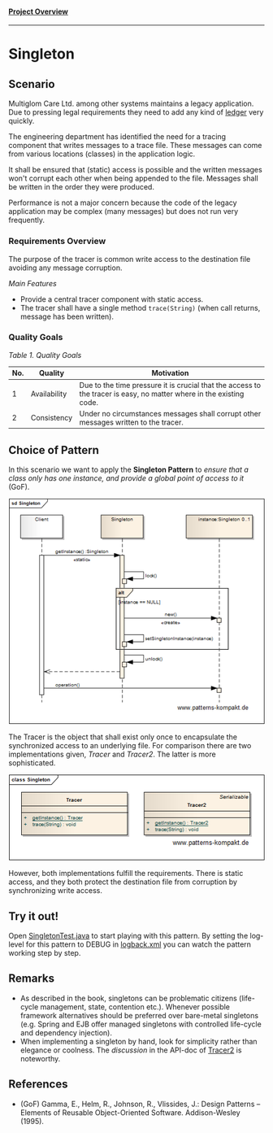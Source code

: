 #### [Project Overview](../../../../../../../README.md)
----

# Singleton

## Scenario

Multiglom Care Ltd. among other systems maintains a legacy application.
Due to pressing legal requirements they need to add any kind of [ledger](https://en.wikipedia.org/wiki/Ledger) very quickly.

The engineering department has identified the need for a tracing component that writes messages to a trace file. These messages can come from various locations (classes) in the application logic. 

It shall be ensured that (static) access is possible and the written messages won't corrupt each other when being appended to the file.
Messages shall be written in the order they were produced.

Performance is not a major concern because the code of the legacy application may be complex (many messages) but does not run very frequently. 

### Requirements Overview

The purpose of the tracer is common write access to the destination file avoiding any message corruption.

_Main Features_

* Provide a central tracer component with static access.
* The tracer shall have a single method `trace(String)` (when call returns, message has been written).

### Quality Goals

_Table 1. Quality Goals_

No.|Quality|Motivation
---|-------|----------
1|Availability|Due to the time pressure it is crucial that the access to the tracer is easy, no matter where in the existing code.
2|Consistency|Under no circumstances messages shall corrupt other messages written to the tracer.

## Choice of Pattern
In this scenario we want to apply the **Singleton Pattern** to _ensure that a class only has one instance, and provide a global point of access to it_ (GoF). 

![Test](../../../../../../../doc/patterns/images/singleton_dn.png)

The Tracer is the object that shall exist only once to encapsulate the synchronized access to an underlying file. For comparison there are two implementations given, _Tracer_ and _Tracer2_. The latter is more sophisticated.

![Test](../../../../../../../doc/patterns/images/singleton_cx.png)

However, both implementations fulfill the requirements. There is static access, and they both protect the destination file from corruption by synchronizing write access.

## Try it out!

Open [SingletonTest.java](SingletonTest.java) to start playing with this pattern. By setting the log-level for this pattern to DEBUG in [logback.xml](../../../../../../../src/main/resources/logback.xml) you can watch the pattern working step by step.

## Remarks
* As described in the book, singletons can be problematic citizens (life-cycle management, state, contention etc.). Whenever possible framework alternatives should be preferred over bare-metal singletons (e.g. Spring and EJB offer managed singletons with controlled life-cycle and dependency injection).
* When implementing a singleton by hand, look for simplicity rather than elegance or coolness. The _discussion_ in the API-doc of [Tracer2](../../../../../../../src/main/java/de/calamanari/pk/singleton/Tracer2.java) is noteworthy.

## References

* (GoF) Gamma, E., Helm, R., Johnson, R., Vlissides, J.: Design Patterns – Elements of Reusable Object-Oriented Software. Addison-Wesley (1995).

